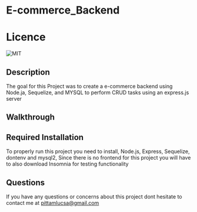 # E-commerce_Backend
# Licence
![MIT](https://img.shields.io/badge/license-MIT-brightgreen)

## Description
 The goal for this Project was to create a e-commerce backend using Node.ja, Sequelize, and MYSQL to perform CRUD tasks using an express.js server
 
## Walkthrough

## Required Installation
To properly run this project you need to install, Node.js, Express, Sequelize, dontenv and mysql2, Since there is no frontend for this project you will have to also download Insomnia for testing functionality

## Questions

If you have any questions or concerns about this project dont hesitate to contact me at pittamlucsa@gmail.com
